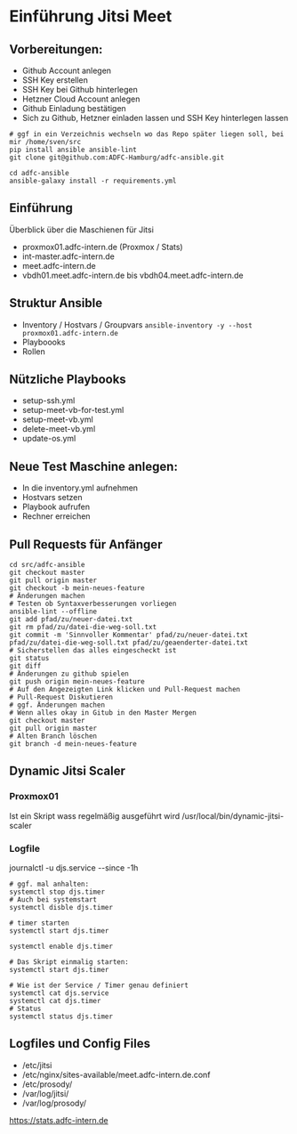 # Einführung Jitsi Meet 


## Vorbereitungen:

* Github Account anlegen 
* SSH Key erstellen
* SSH Key bei Github hinterlegen
* Hetzner Cloud Account anlegen 
* Github Einladung bestätigen
* Sich zu Github, Hetzner einladen lassen und SSH Key  hinterlegen lassen

```
# ggf in ein Verzeichnis wechseln wo das Repo später liegen soll, bei mir /home/sven/src
pip install ansible ansible-lint
git clone git@github.com:ADFC-Hamburg/adfc-ansible.git

cd adfc-ansible
ansible-galaxy install -r requirements.yml
```


## Einführung


Überblick über die Maschienen für Jitsi

* proxmox01.adfc-intern.de (Proxmox / Stats)
* int-master.adfc-intern.de
* meet.adfc-intern.de
* vbdh01.meet.adfc-intern.de bis vbdh04.meet.adfc-intern.de

## Struktur Ansible

* Inventory / Hostvars / Groupvars
`ansible-inventory -y --host proxmox01.adfc-intern.de`
* Playboooks
* Rollen

## Nützliche Playbooks

* setup-ssh.yml
* setup-meet-vb-for-test.yml
* setup-meet-vb.yml
* delete-meet-vb.yml
* update-os.yml

## Neue Test Maschine anlegen:

* In die inventory.yml aufnehmen
* Hostvars setzen
* Playbook aufrufen
* Rechner erreichen

## Pull Requests für Anfänger

```
cd src/adfc-ansible
git checkout master
git pull origin master
git checkout -b mein-neues-feature
# Änderungen machen
# Testen ob Syntaxverbesserungen vorliegen
ansible-lint --offline
git add pfad/zu/neuer-datei.txt
git rm pfad/zu/datei-die-weg-soll.txt
git commit -m 'Sinnvoller Kommentar' pfad/zu/neuer-datei.txt pfad/zu/datei-die-weg-soll.txt pfad/zu/geaenderter-datei.txt
# Sicherstellen das alles eingescheckt ist
git status
git diff
# Änderungen zu github spielen
git push origin mein-neues-feature
# Auf den Angezeigten Link klicken und Pull-Request machen
# Pull-Request Diskutieren
# ggf. Änderungen machen
# Wenn alles okay in Gitub in den Master Mergen
git checkout master
git pull origin master
# Alten Branch löschen
git branch -d mein-neues-feature
```

## Dynamic Jitsi Scaler

### Proxmox01
Ist ein Skript wass regelmäßig ausgeführt wird
/usr/local/bin/dynamic-jitsi-scaler

### Logfile
journalctl -u djs.service  --since -1h

```
# ggf. mal anhalten:
systemctl stop djs.timer 
# Auch bei systemstart
systemctl disble djs.timer 

# timer starten
systemctl start djs.timer 

systemctl enable djs.timer 

# Das Skript einmalig starten:
systemctl start djs.timer

# Wie ist der Service / Timer genau definiert
systemctl cat djs.service
systemctl cat djs.timer
# Status
systemctl status djs.timer
```


## Logfiles und Config Files

* /etc/jitsi
* /etc/nginx/sites-available/meet.adfc-intern.de.conf
* /etc/prosody/
* /var/log/jitsi/
* /var/log/prosody/

https://stats.adfc-intern.de

